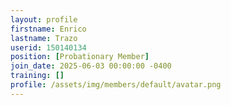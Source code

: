 ```yaml
---
layout: profile
firstname: Enrico
lastname: Trazo
userid: 150140134
position: [Probationary Member]
join_date: 2025-06-03 00:00:00 -0400
training: []
profile: /assets/img/members/default/avatar.png
---
```


